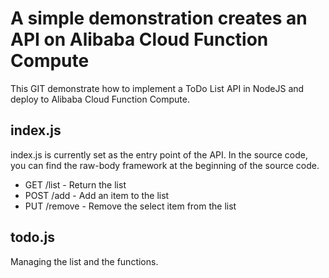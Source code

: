 # A simple demonstration creates an API on Alibaba Cloud Function Compute
This GIT demonstrate how to implement a ToDo List API in NodeJS and deploy to Alibaba Cloud Function Compute.

## index.js
index.js is currently set as the entry point of the API.  In the source code, you can find the raw-body framework at the beginning of the source code.

- GET /list - Return the list
- POST /add - Add an item to the list
- PUT /remove - Remove the select item from the list

## todo.js
Managing the list and the functions.  
